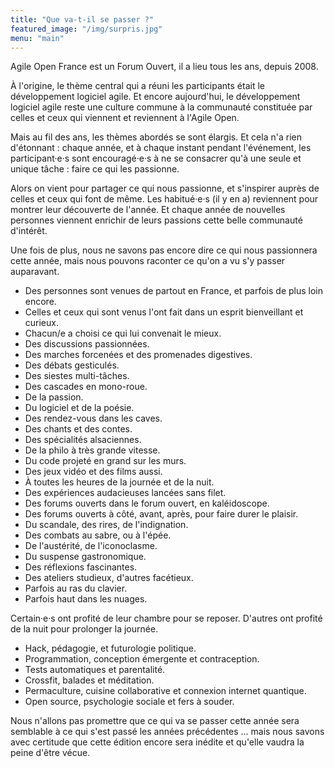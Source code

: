 ```yaml
---
title: "Que va-t-il se passer ?"
featured_image: "/img/surpris.jpg"
menu: "main"
---
```


Agile Open France est un Forum Ouvert, il a lieu tous les ans, depuis 2008.

À l'origine, le thème central qui a réuni les participants était le développement logiciel agile.
Et encore aujourd'hui, le développement logiciel agile reste une culture commune 
à la communauté constituée par celles et ceux qui viennent et reviennent à l'Agile Open. 

Mais au fil des ans, les thèmes abordés se sont élargis. 
Et cela n'a rien d'étonnant : chaque année, et à chaque instant pendant l'événement, 
les participant·e·s sont encouragé·e·s à ne se consacrer qu'à une seule et unique tâche : 
faire ce qui les passionne.

Alors on vient pour partager ce qui nous passionne, et s'inspirer auprès de celles
et ceux qui font de même. Les habitué·e·s (il y en a) reviennent pour montrer leur
découverte de l'année. Et chaque année de nouvelles personnes viennent enrichir 
de leurs passions cette belle communauté d'intérêt.

Une fois de plus, nous ne savons pas encore dire ce qui nous passionnera cette année,
mais nous pouvons raconter ce qu'on a vu s'y passer auparavant.

- Des personnes sont venues de partout en France, et parfois de plus loin encore.
- Celles et ceux qui sont venus l'ont fait dans un esprit bienveillant et curieux.
- Chacun/e a choisi ce qui lui convenait le mieux.
- Des discussions passionnées.
- Des marches forcenées et des promenades digestives.
- Des débats gesticulés.
- Des siestes multi-tâches.
- Des cascades en mono-roue.
- De la passion.
- Du logiciel et de la poésie.
- Des rendez-vous dans les caves.
- Des chants et des contes.
- Des spécialités alsaciennes.
- De la philo à très grande vitesse.
- Du code projeté en grand sur les murs.
- Des jeux vidéo et des films aussi.
- À toutes les heures de la journée et de la nuit.
- Des expériences audacieuses lancées sans filet.
- Des forums ouverts dans le forum ouvert, en kaléidoscope.
- Des forums ouverts à côté, avant, après, pour faire durer le plaisir.
- Du scandale, des rires, de l'indignation.
- Des combats au sabre, ou à l'épée.
- De l'austérité, de l'iconoclasme.
- Du suspense gastronomique.
- Des réflexions fascinantes.
- Des ateliers studieux, d'autres facétieux.
- Parfois au ras du clavier.
- Parfois haut dans les nuages.

Certain·e·s ont profité de leur chambre pour se reposer.
D'autres ont profité de la nuit pour prolonger la journée.

- Hack, pédagogie, et futurologie politique.
- Programmation, conception émergente et contraception.
- Tests automatiques et parentalité.
- Crossfit, balades et méditation.
- Permaculture, cuisine collaborative et connexion internet quantique.
- Open source, psychologie sociale et fers à souder.

Nous n'allons pas promettre que ce qui va se passer cette année sera
semblable à ce qui s'est passé les années précédentes ... mais nous
savons avec certitude que cette édition encore sera inédite et qu'elle
vaudra la peine d'être vécue.


